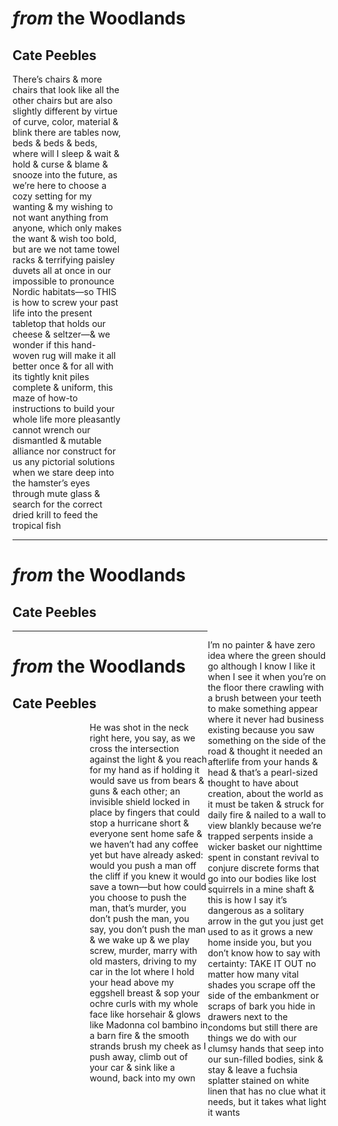 # *from* the Woodlands
## Cate Peebles

<p class="justified" style="width:35%;">There’s chairs & more chairs that look like all the other chairs but are also slightly different by virtue of curve, color, material & blink there are tables now, beds & beds & beds, where will I sleep & wait & hold & curse & blame & snooze into the future, as we’re here to choose a cozy setting for my wanting & my wishing to not want anything from anyone, which only makes the want & wish too bold, but are we not tame towel racks & terrifying paisley duvets all at once in our impossible to pronounce Nordic habitats—so THIS is how to screw your past life into the present tabletop that holds our cheese & seltzer—& we wonder if this hand-woven rug will make it all better once & for all with its tightly knit piles complete & uniform, this maze of how-to instructions to build your whole life more pleasantly cannot wrench our dismantled & mutable alliance nor construct for us any pictorial solutions when we stare deep into the hamster’s  eyes through mute glass & search for the correct dried krill to feed the tropical fish
</p>

---

# *from* the Woodlands
## Cate Peebles

<p class="justified" style="width:38%; position:relative;float:right;">I’m no painter & have zero idea where the green should go although I know I like it when I see it when you’re on the floor there crawling with a brush between your teeth to make something appear where it never had business existing because you saw something on the side of the road & thought it needed an afterlife from your hands & head & that’s a pearl-sized thought to have about creation, about the world as it must be taken & struck for daily fire & nailed to a wall to view blankly because we’re trapped serpents inside a wicker basket our nighttime spent in constant revival to conjure discrete forms that go into our bodies like lost squirrels in a mine shaft & this is how I say it’s dangerous as a solitary arrow in the gut you just get used to as it grows a new home inside you, but you don’t know how to say with certainty: TAKE IT OUT no matter how many vital shades you scrape off the side of the embankment or scraps of bark you hide in drawers next to the condoms but still there are things we do with our clumsy hands that seep into our sun-filled bodies, sink & stay & leave a fuchsia splatter stained on white linen that has no clue what it needs, but it takes what light it wants
</p>

---

# *from* the Woodlands
## Cate Peebles

<p class="justified" style="width:51%; position:relative; margin-left:auto; margin-right:auto;">He was shot in the neck right here, you say, as we cross the intersection against the light & you reach for my hand as if holding it would save us from bears & guns & each other; an invisible shield locked in place by fingers that could stop a hurricane short & everyone sent home safe & we haven’t had any coffee yet but have already asked: would you push a man off the cliff if you knew it would save a town—but how could you choose to push the man, that’s murder, you don’t push the man, you say, you don’t push the man & we wake up & we play screw, murder, marry with old masters, driving to my car in the lot where I hold your head above my eggshell breast & sop your ochre curls with my whole face like horsehair & glows like Madonna col bambino in a barn fire & the smooth strands brush my cheek as I push away, climb out of your car & sink like a wound, back into my own
</p>